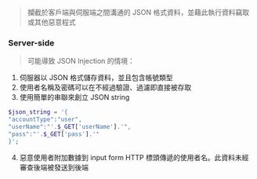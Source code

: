 
> 攔截於客戶端與伺服端之間溝通的 JSON  格式資料，並藉此執行資料竊取或其他惡意程式

### Server-side 

> 可能導致 JSON Injection 的情境：

1. 伺服器以 JSON 格式儲存資料，並且包含帳號類型
2. 使用者名稱及密碼可以在不經過驗證、過濾即直接被存取
3. 使用簡單的串聯來創立 JSON string

 ```php
$json_string = '{
"accountType":"user",
"userName":"'.$_GET['userName'].'",
"pass":"'.$_GET['pass'].'"
}';
```

4.  惡意使用者附加數據到 input form HTTP 標頭傳遞的使用者名。此資料未經審查後端被發送到後端